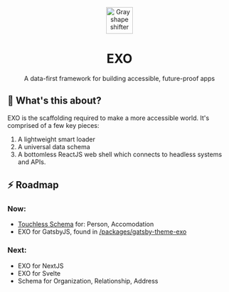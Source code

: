 <p align="center"><a href="https://github.com/nastyox/Rando.js#nastyox"><img src="http://randojs.com/images/shapeShifterGrayAlphaBackground.gif" alt="Gray shape shifter" height="60"/></a></p>
<h1 align="center">EXO</h1>
<p align="center">A data-first framework for building accessible, future-proof apps</p>

## :hear_no_evil:  What's this about?
EXO is the scaffolding required to make a more accessible world. It's comprised of a few key pieces:
1. A lightweight smart loader
2. A universal data schema
3. A bottomless ReactJS web shell which connects to headless systems and APIs. 

## :zap: Roadmap
### Now:
 - <a href="https://github.com/touchlesscode/schema">Touchless Schema</a> for: Person, Accomodation
 - EXO for GatsbyJS, found in <a href="https://github.com/touchlesscode/packages/gatsby-theme-exo">/packages/gatsby-theme-exo</a>
 
### Next:
 - EXO for NextJS
 - EXO for Svelte
 - Schema for Organization, Relationship, Address

